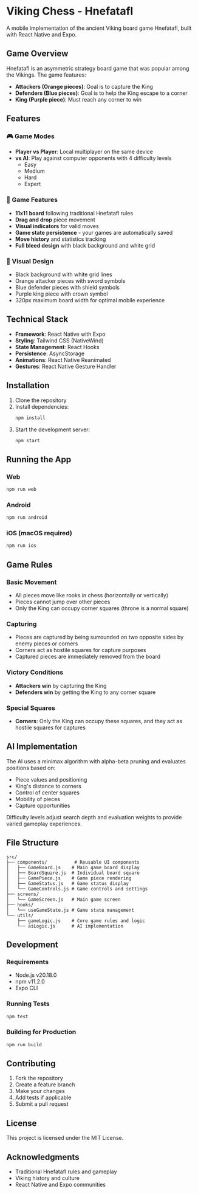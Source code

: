 # Viking Chess - Hnefatafl

A mobile implementation of the ancient Viking board game Hnefatafl, built with React Native and Expo.

## Game Overview

Hnefatafl is an asymmetric strategy board game that was popular among the Vikings. The game features:

- **Attackers (Orange pieces)**: Goal is to capture the King
- **Defenders (Blue pieces)**: Goal is to help the King escape to a corner
- **King (Purple piece)**: Must reach any corner to win

## Features

### 🎮 Game Modes

- **Player vs Player**: Local multiplayer on the same device
- **vs AI**: Play against computer opponents with 4 difficulty levels
  - Easy
  - Medium
  - Hard
  - Expert

### 🎯 Game Features

- **11x11 board** following traditional Hnefatafl rules
- **Drag and drop** piece movement
- **Visual indicators** for valid moves
- **Game state persistence** - your games are automatically saved
- **Move history** and statistics tracking
- **Full bleed design** with black background and white grid

### 🎨 Visual Design

- Black background with white grid lines
- Orange attacker pieces with sword symbols
- Blue defender pieces with shield symbols
- Purple king piece with crown symbol
- 320px maximum board width for optimal mobile experience

## Technical Stack

- **Framework**: React Native with Expo
- **Styling**: Tailwind CSS (NativeWind)
- **State Management**: React Hooks
- **Persistence**: AsyncStorage
- **Animations**: React Native Reanimated
- **Gestures**: React Native Gesture Handler

## Installation

1. Clone the repository
2. Install dependencies:
   ```bash
   npm install
   ```
3. Start the development server:
   ```bash
   npm start
   ```

## Running the App

### Web

```bash
npm run web
```

### Android

```bash
npm run android
```

### iOS (macOS required)

```bash
npm run ios
```

## Game Rules

### Basic Movement

- All pieces move like rooks in chess (horizontally or vertically)
- Pieces cannot jump over other pieces
- Only the King can occupy corner squares (throne is a normal square)

### Capturing

- Pieces are captured by being surrounded on two opposite sides by enemy pieces or corners
- Corners act as hostile squares for capture purposes
- Captured pieces are immediately removed from the board

### Victory Conditions

- **Attackers win** by capturing the King
- **Defenders win** by getting the King to any corner square

### Special Squares

- **Corners**: Only the King can occupy these squares, and they act as hostile squares for captures

## AI Implementation

The AI uses a minimax algorithm with alpha-beta pruning and evaluates positions based on:

- Piece values and positioning
- King's distance to corners
- Control of center squares
- Mobility of pieces
- Capture opportunities

Difficulty levels adjust search depth and evaluation weights to provide varied gameplay experiences.

## File Structure

```
src/
├── components/          # Reusable UI components
│   ├── GameBoard.js    # Main game board display
│   ├── BoardSquare.js  # Individual board square
│   ├── GamePiece.js    # Game piece rendering
│   ├── GameStatus.js   # Game status display
│   └── GameControls.js # Game controls and settings
├── screens/
│   └── GameScreen.js   # Main game screen
├── hooks/
│   └── useGameState.js # Game state management
└── utils/
    ├── gameLogic.js    # Core game rules and logic
    └── aiLogic.js      # AI implementation
```

## Development

### Requirements

- Node.js v20.18.0
- npm v11.2.0
- Expo CLI

### Running Tests

```bash
npm test
```

### Building for Production

```bash
npm run build
```

## Contributing

1. Fork the repository
2. Create a feature branch
3. Make your changes
4. Add tests if applicable
5. Submit a pull request

## License

This project is licensed under the MIT License.

## Acknowledgments

- Traditional Hnefatafl rules and gameplay
- Viking history and culture
- React Native and Expo communities

